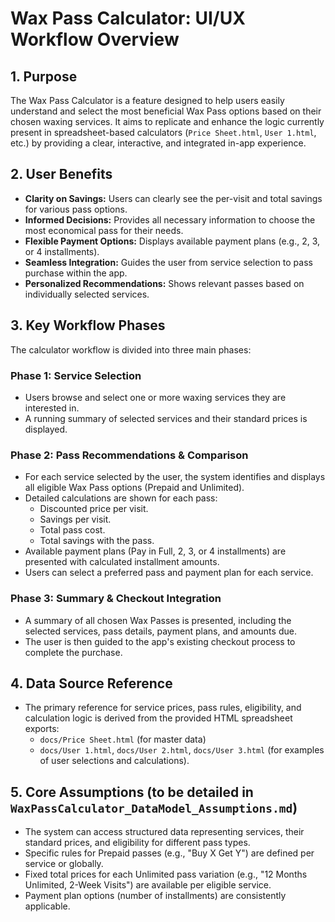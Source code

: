 # Wax Pass Calculator: UI/UX Workflow Overview

## 1. Purpose

The Wax Pass Calculator is a feature designed to help users easily understand and select the most beneficial Wax Pass options based on their chosen waxing services. It aims to replicate and enhance the logic currently present in spreadsheet-based calculators (`Price Sheet.html`, `User 1.html`, etc.) by providing a clear, interactive, and integrated in-app experience.

## 2. User Benefits

*   **Clarity on Savings:** Users can clearly see the per-visit and total savings for various pass options.
*   **Informed Decisions:** Provides all necessary information to choose the most economical pass for their needs.
*   **Flexible Payment Options:** Displays available payment plans (e.g., 2, 3, or 4 installments).
*   **Seamless Integration:** Guides the user from service selection to pass purchase within the app.
*   **Personalized Recommendations:** Shows relevant passes based on individually selected services.

## 3. Key Workflow Phases

The calculator workflow is divided into three main phases:

### Phase 1: Service Selection
*   Users browse and select one or more waxing services they are interested in.
*   A running summary of selected services and their standard prices is displayed.

### Phase 2: Pass Recommendations & Comparison
*   For each service selected by the user, the system identifies and displays all eligible Wax Pass options (Prepaid and Unlimited).
*   Detailed calculations are shown for each pass:
    *   Discounted price per visit.
    *   Savings per visit.
    *   Total pass cost.
    *   Total savings with the pass.
*   Available payment plans (Pay in Full, 2, 3, or 4 installments) are presented with calculated installment amounts.
*   Users can select a preferred pass and payment plan for each service.

### Phase 3: Summary & Checkout Integration
*   A summary of all chosen Wax Passes is presented, including the selected services, pass details, payment plans, and amounts due.
*   The user is then guided to the app's existing checkout process to complete the purchase.

## 4. Data Source Reference

*   The primary reference for service prices, pass rules, eligibility, and calculation logic is derived from the provided HTML spreadsheet exports:
    *   `docs/Price Sheet.html` (for master data)
    *   `docs/User 1.html`, `docs/User 2.html`, `docs/User 3.html` (for examples of user selections and calculations).

## 5. Core Assumptions (to be detailed in `WaxPassCalculator_DataModel_Assumptions.md`)

*   The system can access structured data representing services, their standard prices, and eligibility for different pass types.
*   Specific rules for Prepaid passes (e.g., "Buy X Get Y") are defined per service or globally.
*   Fixed total prices for each Unlimited pass variation (e.g., "12 Months Unlimited, 2-Week Visits") are available per eligible service.
*   Payment plan options (number of installments) are consistently applicable. 